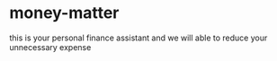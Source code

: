 # money-matter
this is your personal finance assistant and we will able to reduce your unnecessary expense
